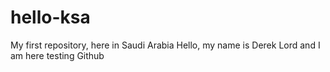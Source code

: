 # hello-ksa
My first repository, here in Saudi Arabia
Hello, my name is Derek Lord and I am here testing Github
